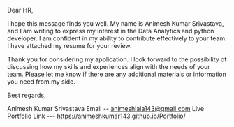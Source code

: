 Dear HR,

I hope this message finds you well. My name is Animesh Kumar Srivastava, and I am writing to express my interest in the Data Analytics and python developer. I am confident in my ability to contribute effectively to your team. I have attached my resume for your review.

Thank you for considering my application. I look forward to the possibility of discussing how my skills and experiences align with the needs of your team. Please let me know if there are any additional materials or information you need from my side.

Best regards,

Animesh Kumar Srivastava
Email -- animeshlala143@gmail.com
Live Portfolio Link --- https://animeshkumar143.github.io/Portfolio/
